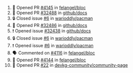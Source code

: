 <!--START_SECTION:activity-->
1. 💪 Opened PR [#4145](https://github.com/felangel/bloc/pull/4145) in [felangel/bloc](https://github.com/felangel/bloc)
2. 💪 Opened PR [#32488](https://github.com/github/docs/pull/32488) in [github/docs](https://github.com/github/docs)
3. 🔒 Closed issue [#6](https://github.com/warioddly/pacman/issues/6) in [warioddly/pacman](https://github.com/warioddly/pacman)
4. 💪 Opened PR [#32486](https://github.com/github/docs/pull/32486) in [github/docs](https://github.com/github/docs)
5. ❗ Opened issue [#32438](https://github.com/github/docs/issues/32438) in [github/docs](https://github.com/github/docs)
6. 🔒 Closed issue [#6](https://github.com/warioddly/pacman/issues/6) in [warioddly/pacman](https://github.com/warioddly/pacman)
7. ❗ Opened issue [#6](https://github.com/warioddly/pacman/issues/6) in [warioddly/pacman](https://github.com/warioddly/pacman)
8. 🗣 Commented on [#4116](https://github.com/felangel/bloc/issues/4116#issuecomment-2044148660) in [felangel/bloc](https://github.com/felangel/bloc)
9. 💪 Opened PR [#4144](https://github.com/felangel/bloc/pull/4144) in [felangel/bloc](https://github.com/felangel/bloc)
10. 💪 Opened PR [#22](https://github.com/devkg-community/community-page/pull/22) in [devkg-community/community-page](https://github.com/devkg-community/community-page)
<!--END_SECTION:activity-->
